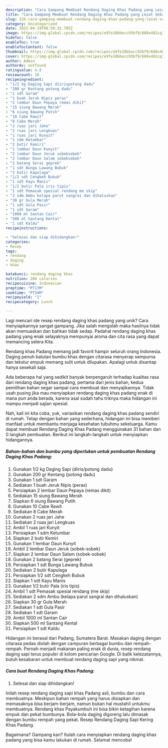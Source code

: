 ```yaml
---
description: "Cara Gampang Membuat Rendang Daging Khas Padang yang Lezat Sekali"
title: "Cara Gampang Membuat Rendang Daging Khas Padang yang Lezat Sekali"
slug: 226-cara-gampang-membuat-rendang-daging-khas-padang-yang-lezat-sekali
category: Uncategorized
date: 2022-04-19T08:50:32.705Z
image: https://img-global.cpcdn.com/recipes/e9fe18bbecc93bf9/680x482cq70/rendang-daging-khas-padang-foto-resep-utama.jpg
hideToc: false
enableToc: true
enableTocContent: false
thumbnail: https://img-global.cpcdn.com/recipes/e9fe18bbecc93bf9/680x482cq70/rendang-daging-khas-padang-foto-resep-utama.jpg
cover: https://img-global.cpcdn.com/recipes/e9fe18bbecc93bf9/680x482cq70/rendang-daging-khas-padang-foto-resep-utama.jpg
author: Admin
authorAv: notfound
ratingvalue: 4.8
reviewcount: 16
recipeingredient:
- "1/2 kg Daging Sapi diirispotong dadu"
- "200 gr Kentang potong dadu"
- "1 sdt Garam"
- "1 buah Jeruk Nipis peras"
- "2 lembar Daun Pepaya remas dikit"
- "15 siung Bawang Merah"
- "6 siung Bawang Putih"
- "10 Cabe Rawit"
- "8 Cabe Merah"
- "2 ruas jari Jahe"
- "2 ruas jari Lengkuas"
- "1 ruas jari Kunyit"
- "1 sdm Ketumbar"
- "2 butir Kemiri"
- "1 lembar Daun Kunyit"
- "2 lembar Daun Jeruk sobeksobek"
- "2 lembar Daun Salam sobeksobek"
- "2 batang Serai geprek"
- "1 sdt Bunga Lawang Bubuk"
- "2 butir Kapulaga"
- "1/2 sdt Cengkeh Bubuk"
- "1 sdt Kayu Manis"
- "1/2 butir Pala iris tipis"
- "1 sdt Pemasak spesial rendang me skip"
- "2 sdm Ambu kelapa parut sangrai dan dihaluskan"
- "30 gr Gula Merah"
- "1 sdt Gula Pasir"
- "1 sdt Garam"
- "1000 ml Santan Cair"
- "500 ml Santang Kental"
- "1 sdt Kaldu"
recipeinstructions:

- "Selesai dan siap dihidangkan!"
categories:
- Resep
tags:
- rendang
- daging
- khas

katakunci: rendang daging khas 
nutrition: 266 calories
recipecuisine: Indonesian
preptime: "PT17M"
cooktime: "PT34M"
recipeyield: "1"
recipecategory: Lunch

---
```





Lagi mencari ide resep rendang daging khas padang yang unik? Cara menyiapkannya sangat gampang. Jika salah mengolah maka hasilnya tidak akan memuaskan dan bahkan tidak sedap. Padahal rendang daging khas padang yang enak selayaknya mempunyai aroma dan cita rasa yang dapat memancing selera Kita.





Rendang khas Padang memang jadi favorit hampir seluruh orang Indonesia. Daging penuh balutan bumbu khas dengan citarasa menyerap sempurna dan tekstur empuk memang sulit untuk dilupakan. Apalagi untuk disantap hanya sesekali saja.

Ada beberapa hal yang sedikit banyak berpengaruh terhadap kualitas rasa dari rendang daging khas padang, pertama dari jenis bahan, kedua pemilihan bahan segar sampai cara membuat dan menyajikannya. Tidak usah pusing jika mau menyiapkan rendang daging khas padang enak di mana pun anda berada, karena asal sudah tahu triknya maka hidangan ini mampu menjadi sajian spesial.






Nah, kali ini kita coba, yuk, variasikan rendang daging khas padang sendiri di rumah. Tetap dengan bahan yang sederhana, hidangan ini bisa memberi manfaat untuk membantu menjaga kesehatan tubuhmu sekeluarga. Kamu dapat membuat Rendang Daging Khas Padang menggunakan 31 bahan dan 0 langkah pembuatan. Berikut ini langkah-langkah untuk menyiapkan hidangannya.

<!--inarticleads1-->

##### Bahan-bahan dan bumbu yang diperlukan untuk pembuatan Rendang Daging Khas Padang:

1. Gunakan 1/2 kg Daging Sapi (diiris/potong dadu)
1. Gunakan 200 gr Kentang (potong dadu)
1. Gunakan 1 sdt Garam
1. Sediakan 1 buah Jeruk Nipis (peras)
1. Persiapkan 2 lembar Daun Pepaya (remas dikit)
1. Sediakan 15 siung Bawang Merah
1. Siapkan 6 siung Bawang Putih
1. Gunakan 10 Cabe Rawit
1. Sediakan 8 Cabe Merah
1. Gunakan 2 ruas jari Jahe
1. Sediakan 2 ruas jari Lengkuas
1. Ambil 1 ruas jari Kunyit
1. Persiapkan 1 sdm Ketumbar
1. Siapkan 2 butir Kemiri
1. Gunakan 1 lembar Daun Kunyit
1. Ambil 2 lembar Daun Jeruk (sobek-sobek)
1. Siapkan 2 lembar Daun Salam (sobek-sobek)
1. Gunakan 2 batang Serai (geprek)
1. Persiapkan 1 sdt Bunga Lawang Bubuk
1. Sediakan 2 butir Kapulaga
1. Persiapkan 1/2 sdt Cengkeh Bubuk
1. Siapkan 1 sdt Kayu Manis
1. Gunakan 1/2 butir Pala (iris tipis)
1. Ambil 1 sdt Pemasak spesial rendang (me skip)
1. Sediakan 2 sdm Ambu (kelapa parut sangrai dan dihaluskan)
1. Siapkan 30 gr Gula Merah
1. Sediakan 1 sdt Gula Pasir
1. Sediakan 1 sdt Garam
1. Ambil 1000 ml Santan Cair
1. Siapkan 500 ml Santang Kental
1. Persiapkan 1 sdt Kaldu


Hidangan ini berasal dari Padang, Sumatera Barat. Masakan daging dengan citarasa pedas diolah dengan campuran berbagai bumbu dan rempah-rempah. Pernah menjadi makanan paling enak di dunia, resep rendang daging sapi terus populer di kolom pencarian Google. Di balik kelezatannya, butuh kesabaran untuk membuat rendang daging sapi yang nikmat. 

<!--inarticleads2-->

##### Cara buat Rendang Daging Khas Padang:


1. Selesai dan siap dihidangkan!

Inilah resep rendang daging sapi khas Padang asli, bumbu dan cara membuatnya. Meskipun bahan rempah yang harus disiapkan dan memasaknya bisa berjam-berjam, namun bukan hal mustahil untukmu membuatnya. Rendang khas Payakumbuh ini bisa bikin ketagihan karena empuk dan pekat bumbunya. Bola-bola daging digoreng lalu dimasak dengan bumbu rempah yang pekat. Resep Rendang Daging Sapi Kering Khas Padang. 

Bagaimana? Gampang kan? Itulah cara menyiapkan rendang daging khas padang yang bisa kamu lakukan di rumah. Selamat mencoba!
